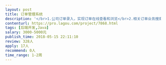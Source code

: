 ```yaml
---                
layout: post       
title: 订单管理系统           
description: '</br>1.公司订单录入，实现订单在线查看和浏览</br>2.相关订单业务搜索功能，能够导出相关搜索的结果</br>3.指定客户管理管理系统</br>'     
contenturl: https://pro.lagou.com/project/7868.html      
tags: [后端开发,Java]            
salary: 3000-5000元          
publish_time: 2018-05-15 22:11:10         
review: 328人                   
apply: 17人                   
recommend: 0人                   
time_range: 1-2周              
---                 
```

